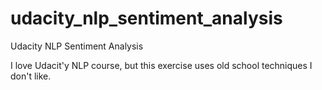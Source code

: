 # udacity_nlp_sentiment_analysis
Udacity NLP Sentiment Analysis

I love Udacit'y NLP course, but this exercise uses old school techniques I don't like.
